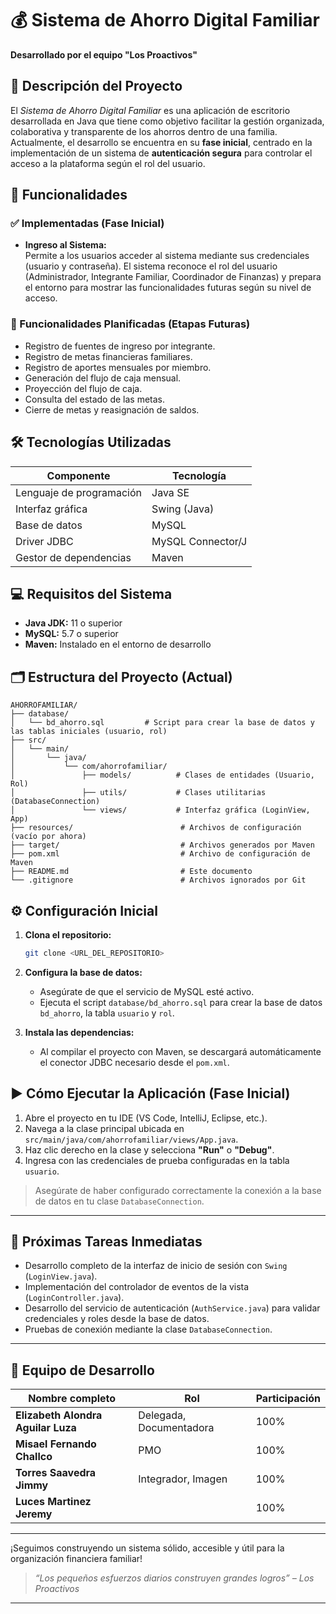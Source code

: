# 💰 Sistema de Ahorro Digital Familiar

**Desarrollado por el equipo "Los Proactivos"**

## 📝 Descripción del Proyecto

El *Sistema de Ahorro Digital Familiar* es una aplicación de escritorio desarrollada en Java que tiene como objetivo facilitar la gestión organizada, colaborativa y transparente de los ahorros dentro de una familia. Actualmente, el desarrollo se encuentra en su **fase inicial**, centrado en la implementación de un sistema de **autenticación segura** para controlar el acceso a la plataforma según el rol del usuario.

## 🚀 Funcionalidades

### ✅ Implementadas (Fase Inicial)

- **Ingreso al Sistema:**  
  Permite a los usuarios acceder al sistema mediante sus credenciales (usuario y contraseña). El sistema reconoce el rol del usuario (Administrador, Integrante Familiar, Coordinador de Finanzas) y prepara el entorno para mostrar las funcionalidades futuras según su nivel de acceso.

### 📌 Funcionalidades Planificadas (Etapas Futuras)

- Registro de fuentes de ingreso por integrante.
- Registro de metas financieras familiares.
- Registro de aportes mensuales por miembro.
- Generación del flujo de caja mensual.
- Proyección del flujo de caja.
- Consulta del estado de las metas.
- Cierre de metas y reasignación de saldos.

## 🛠 Tecnologías Utilizadas

| Componente              | Tecnología            |
|-------------------------|-----------------------|
| Lenguaje de programación | Java SE               |
| Interfaz gráfica        | Swing (Java)          |
| Base de datos           | MySQL                 |
| Driver JDBC             | MySQL Connector/J     |
| Gestor de dependencias  | Maven                 |

## 💻 Requisitos del Sistema

- **Java JDK:** 11 o superior  
- **MySQL:** 5.7 o superior  
- **Maven:** Instalado en el entorno de desarrollo  

## 🗂 Estructura del Proyecto (Actual)

```
AHORROFAMILIAR/
├── database/
│   └── bd_ahorro.sql         # Script para crear la base de datos y las tablas iniciales (usuario, rol)
├── src/
│   └── main/
│       └── java/
│           └── com/ahorrofamiliar/
│               ├── models/          # Clases de entidades (Usuario, Rol)
│               ├── utils/           # Clases utilitarias (DatabaseConnection)
│               └── views/           # Interfaz gráfica (LoginView, App)
├── resources/                        # Archivos de configuración (vacío por ahora)
├── target/                           # Archivos generados por Maven
├── pom.xml                           # Archivo de configuración de Maven
├── README.md                         # Este documento
└── .gitignore                        # Archivos ignorados por Git
```

## ⚙️ Configuración Inicial

1. **Clona el repositorio:**
   ```bash
   git clone <URL_DEL_REPOSITORIO>
   ```

2. **Configura la base de datos:**
   - Asegúrate de que el servicio de MySQL esté activo.
   - Ejecuta el script `database/bd_ahorro.sql` para crear la base de datos `bd_ahorro`, la tabla `usuario` y `rol`.

3. **Instala las dependencias:**
   - Al compilar el proyecto con Maven, se descargará automáticamente el conector JDBC necesario desde el `pom.xml`.

## ▶️ Cómo Ejecutar la Aplicación (Fase Inicial)

1. Abre el proyecto en tu IDE (VS Code, IntelliJ, Eclipse, etc.).
2. Navega a la clase principal ubicada en `src/main/java/com/ahorrofamiliar/views/App.java`.
3. Haz clic derecho en la clase y selecciona **"Run"** o **"Debug"**.
4. Ingresa con las credenciales de prueba configuradas en la tabla `usuario`.

> Asegúrate de haber configurado correctamente la conexión a la base de datos en tu clase `DatabaseConnection`.

---

## 📌 Próximas Tareas Inmediatas

- Desarrollo completo de la interfaz de inicio de sesión con `Swing` (`LoginView.java`).
- Implementación del controlador de eventos de la vista (`LoginController.java`).
- Desarrollo del servicio de autenticación (`AuthService.java`) para validar credenciales y roles desde la base de datos.
- Pruebas de conexión mediante la clase `DatabaseConnection`.

---

## 👥 Equipo de Desarrollo

| Nombre completo                   | Rol                  | Participación |
|----------------------------------|-----------------------|---------------|
| **Elizabeth Alondra Aguilar Luza** | Delegada, Documentadora | 100%          |
| **Misael Fernando Challco**        | PMO                     | 100%          |
| **Torres Saavedra Jimmy**          | Integrador, Imagen      | 100%          |
| **Luces Martinez Jeremy**          |                         | 100%          |

---

¡Seguimos construyendo un sistema sólido, accesible y útil para la organización financiera familiar!

> *“Los pequeños esfuerzos diarios construyen grandes logros” – Los Proactivos*

---